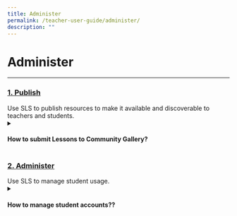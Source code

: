 ```yaml
---
title: Administer
permalink: /teacher-user-guide/administer/
description: ""
---
```

<h1>Administer</h1>
<hr>
<h3><a id="publish" target="_blank" href="/teacher-user-guide/publish/index/">1. Publish</a></h3>
Use SLS to publish resources to make it available and discoverable to teachers and students.

<details><summary><h4>How to submit Lessons to Community Gallery?</h4></summary>
	
<ul>
  <li><a target="_blank" href="https://www.notion.so/Submit-Lessons-3eef2c35ee5a4c589ef37aaba50baf9c">Submit Lessons</a></li>
  <li><a target="_blank" href="https://www.notion.so/Resubmit-Lessons-a14e2604a378428996de0e4024b7f100">Resubmit Lessons</a></li>
  <li><a target="_blank" href="https://www.notion.so/Copyright-Guidelines-for-Submission-232b6d03faa84fdf9ce0ffb5d70dc052">Copyright Guidelines for Submission</a></li>
</ul>
</details>

<h3><a id="2administer" target="_blank" href="/teacher-user-guide/administer/index/">2. Administer</a></h3>
Use SLS to manage student usage.

<details><summary><h4>How to manage student accounts??</h4></summary>
	<p>Onboarding</p>
<ul>
  <li><a target="_blank" href="https://www.notion.so/Submit-Lessons-3eef2c35ee5a4c589ef37aaba50baf9c">Onboard New Students</a></li>
  
<p>Password Settings</p>
<li><a target="_blank" href="https://www.notion.so/Resubmit-Lessons-a14e2604a378428996de0e4024b7f100">Reset Student Passwords for Classes</a></li>
  <li><a target="_blank" href="https://www.notion.so/Copyright-Guidelines-for-Submission-232b6d03faa84fdf9ce0ffb5d70dc052">Generate Two-Hour Temporary Password for Students</a></li>
</ul>
</details>